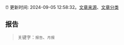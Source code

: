 :alarm_clock: 更新时间: 2024-09-05 12:58:32。[文章来源](/README.md)、[文章分类](/TAGS.md)

## 报告


> 关键字：`报告`、`月报`



